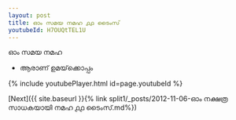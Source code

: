 ```yaml
---
layout: post
title: ഓം സമയ നമഹ ൧൧ ടൈംസ്
youtubeId: H7OUQtTEL1U
---
```

 
 
 ഓം സമയ നമഹ 
 
 -  ആരാണ് ഉമയ്‌ക്കൊപ്പം 
 
  
 
  
 
 
 
 
 
 


{% include youtubePlayer.html id=page.youtubeId %}
 
[Next]({{ site.baseurl }}{% link  split1/_posts/2012-11-06-ഓം നക്ഷത്ര സാധകയായി നമഹ ൧൧ ടൈംസ്.md%})
 
